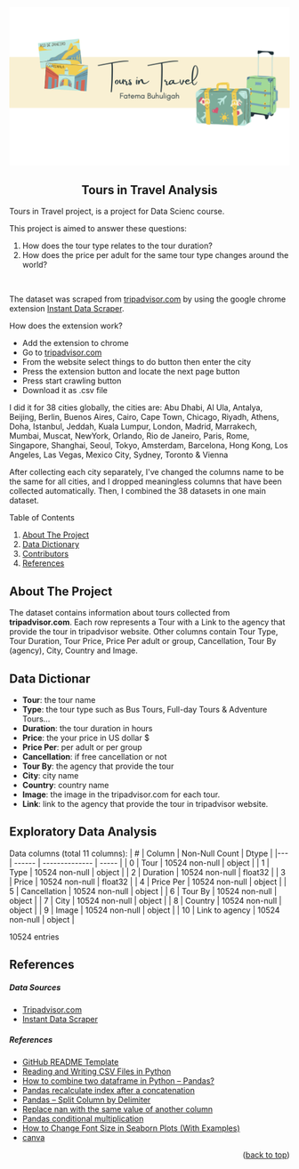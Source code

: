<div>
 <img src="2.png" alt="Tours & Attractions in Travel">
 <h2 align="center">Tours in Travel Analysis</h2>
 <p>Tours in Travel project, is a project for Data Scienc course.</p>
 <p>This project is aimed to answer these questions:
    <ol>
    <li> How does the tour type relates to the tour duration?</li>
    <li> How does the price per adult for the same tour type changes around the world?</li>
    </ol>
 </p>
    <br/>
 <p>The dataset was scraped from <a href='https://www.tripadvisor.com/'>tripadvisor.com</a> by using the google chrome extension <a href='https://chrome.google.com/webstore/detail/instant-data-scraper/ofaokhiedipichpaobibbnahnkdoiiah'>Instant Data Scraper</a>.</p>
    
 <p>How does the extension work?
 <ul>
    <li> Add the extension to chrome</li>
    <li> Go to <a href='https://www.tripadvisor.com/'>tripadvisor.com</a></li>
    <li> From the website select things to do button then enter the city</li>
    <li> Press the extension button and locate the next page button</li>
    <li> Press start crawling button</li>
    <li> Download it as .csv file</li>
 </ul>
 </p>
 <p>I did it for 38 cities globally, the cities are:
    Abu Dhabi, Al Ula, Antalya, Beijing, Berlin, Buenos Aires, Cairo, Cape Town, Chicago, Riyadh, Athens, Doha, Istanbul, Jeddah, Kuala Lumpur, London, Madrid, Marrakech, Mumbai, Muscat, NewYork, Orlando, Rio de Janeiro, Paris, Rome, Singapore, Shanghai, Seoul, Tokyo, Amsterdam, Barcelona, Hong Kong, Los Angeles, Las Vegas, Mexico City, Sydney, Toronto & Vienna </p>
 <p> After collecting each city separately, I've changed the columns name to be the same for all cities, and I dropped meaningless columns that have been collected automatically. Then, I combined the 38 datasets in one main dataset. 
 </p>
</div>
 <!-- TABLE OF CONTENTS -->

  <summary>Table of Contents</summary>
  <ol>
    <li><a href="#about-the-project">About The Project</a></li>
    <li><a href="#data-dictionary">Data Dictionary</a></li>
    <li><a href="#exploratory-data-analysis">Contributors</a></li>
    <li><a href="#References">References</a></li>
  </ol>

## About The Project
The dataset contains information about tours collected from **tripadvisor.com**. 
Each row represents a Tour with a Link to the agency that provide the tour in tripadvisor website. Other columns contain Tour Type, Tour Duration, Tour Price, Price Per adult or group, Cancellation, Tour By (agency), City, Country and Image.


## Data Dictionar
- **Tour**: the tour name
- **Type**: the tour type such as Bus Tours, Full-day Tours & Adventure Tours...
- **Duration**: the tour duration in hours
- **Price**: the your price in US dollar $
- **Price Per**: per adult or per group
- **Cancellation**: if free cancellation or not
- **Tour By**: the agency that provide the tour
- **City**: city name
- **Country**: country name
- **Image**: the image in the tripadvisor.com for each tour.
- **Link**: link to the agency that provide the tour in tripadvisor website.

## Exploratory Data Analysis
Data columns (total 11 columns):
| #  | Column          | Non-Null Count  | Dtype   | 
|--- | ------          | --------------  | -----   |
| 0  | Tour            | 10524 non-null  | object  |
| 1  | Type            | 10524 non-null  | object  |
| 2  | Duration        | 10524 non-null  | float32 |
| 3  | Price           | 10524 non-null  | float32 |
| 4  | Price Per       | 10524 non-null  | object  |
| 5  | Cancellation    | 10524 non-null  | object  |
| 6  | Tour By         | 10524 non-null  | object  |
| 7  | City            | 10524 non-null  | object  |
| 8  | Country         | 10524 non-null  | object  |
| 9  | Image           | 10524 non-null  | object  |
| 10 | Link to agency  | 10524 non-null  | object  |

 10524 entries


 ## References

##### Data Sources
* [Tripadvisor.com](https://www.tripadvisor.com/)
* [Instant Data Scraper](https://chrome.google.com/webstore/detail/instant-data-scraper/ofaokhiedipichpaobibbnahnkdoiiah)

##### References
* [GitHub README Template](https://github.com/othneildrew/Best-README-Template)
* [Reading and Writing CSV Files in Python](https://www.learnbyexample.org/reading-and-writing-csv-files-in-python/)
* [How to combine two dataframe in Python – Pandas?](https://www.geeksforgeeks.org/how-to-combine-two-dataframe-in-python-pandas/#:~:text=Another%20way%20to%20combine%20DataFrames,join%20key(s)%E2%80%9D.)
* [Pandas recalculate index after a concatenation](https://stackoverflow.com/questions/35528119/pandas-recalculate-index-after-a-concatenation)
* [Pandas – Split Column by Delimiter](https://datascienceparichay.com/article/pandas-split-column-by-delimiter/#:~:text=Split%20column%20by%20delimiter%20into,True%20to%20the%20expand%20parameter.)
* [Replace nan with the same value of another column](https://stackoverflow.com/questions/29177498/python-pandas-replace-nan-in-one-column-with-value-from-corresponding-row-of-sec)
* [Pandas conditional multiplication](https://stackoverflow.com/questions/34803670/pandas-conditional-multiplication)
* [How to Change Font Size in Seaborn Plots (With Examples)](https://www.statology.org/seaborn-font-size/)
* [canva](https://www.canva.com/)
<p align="right">(<a href="#top">back to top</a>)</p>